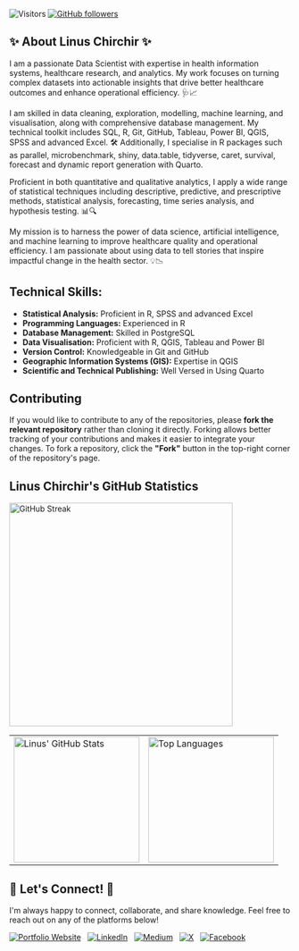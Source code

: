 ![Visitors](https://visitor-badge.laobi.icu/badge?page_id=linuschirchir.linuschirchir) 
[![GitHub followers](https://img.shields.io/github/followers/linuschirchir?label=Follow&style=social)](https://github.com/linuschirchir)

## ✨ About Linus Chirchir ✨

I am a passionate Data Scientist with expertise in health information systems, healthcare research, and analytics. My work focuses on turning complex datasets into actionable insights that drive better healthcare outcomes and enhance operational efficiency. 🩺📈

I am skilled in data cleaning, exploration, modelling, machine learning, and visualisation, along with comprehensive database management. My technical toolkit includes SQL, R, Git, GitHub, Tableau, Power BI, QGIS, SPSS and advanced Excel. 🛠️ Additionally, I specialise in R packages such as parallel, microbenchmark, shiny, data.table, tidyverse, caret, survival, forecast and dynamic report generation with Quarto.

Proficient in both quantitative and qualitative analytics, I apply a wide range of statistical techniques including descriptive, predictive, and prescriptive methods, statistical analysis, forecasting, time series analysis, and hypothesis testing. 📊🔍

My mission is to harness the power of data science, artificial intelligence, and machine learning to improve healthcare quality and operational efficiency. I am passionate about using data to tell stories that inspire impactful change in the health sector. 💡📉

## **Technical Skills:**

- **Statistical Analysis:** Proficient in R, SPSS and advanced Excel
- **Programming Languages:** Experienced in R
- **Database Management:** Skilled in PostgreSQL
- **Data Visualisation:** Proficient with R, QGIS, Tableau and Power BI
- **Version Control:** Knowledgeable in Git and GitHub
- **Geographic Information Systems (GIS):** Expertise in QGIS
- **Scientific and Technical Publishing:** Well Versed in Using Quarto

## Contributing

If you would like to contribute to any of the repositories, please **fork the relevant repository** rather than cloning it directly. Forking allows better tracking of your contributions and makes it easier to integrate your changes. To fork a repository, click the **"Fork"** button in the top-right corner of the repository's page.

## Linus Chirchir's GitHub Statistics

<td><img src="https://streak-stats.demolab.com?user=linuschirchir&theme=radical" alt="GitHub Streak" height="400px"></td>
<table>
  <tr>
    <td><img src="https://github-readme-stats.vercel.app/api?username=linuschirchir&show_icons=true&theme=radical" alt="Linus' GitHub Stats" height="225px"></td>
    <td><img src="https://github-readme-stats.vercel.app/api/top-langs/?username=linuschirchir&layout=compact&theme=radical" alt="Top Languages" height="225px"></td>    
  </tr>
</table>

## 🌟 Let's Connect! 🌟

 I'm always happy to connect, collaborate, and share knowledge. Feel free to reach out on any of the platforms below!

[![Portfolio Website](https://img.shields.io/badge/Portfolio-View%20Here-green?style=social)](https://linuschirchir.com/)
&nbsp;
[![LinkedIn](https://img.shields.io/badge/LinkedIn-blue?logo=linkedin&style=social)](https://www.linkedin.com/in/linuschirchir)
&nbsp;
[![Medium](https://img.shields.io/badge/Medium-blue?logo=medium&style=social)](https://linuschirchir.medium.com/)
&nbsp;
[![X](https://img.shields.io/badge/X-blue?logo=x&style=social)](https://x.com/LinusChirchir)
&nbsp;
[![Facebook](https://img.shields.io/badge/Facebook-blue?logo=facebook&style=social)](https://www.facebook.com/ChirchirLinus1)
